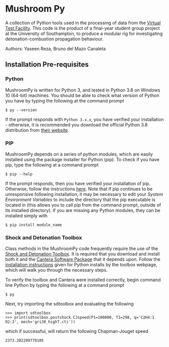 # Mushroom Py

A collection of Python tools used in the processing of data from the 
[Virtual Test Facility](http://www.vtf.website/asc/wiki/bin/view/). 
This code is the product of a final-year student group project at the 
University of Southampton, to produce a modular rig for investigating 
detonation-combustion propagation behaviour.

Authors: Yaseen Reza, Bruno del Mazo Canaleta

## Installation Pre-requisites

### Python

MushroomPy is written for Python 3, and tested in Python 3.8 on 
Windows 10 (64-bit) machines. You should be able to check what 
version of Python you have by typing the following at the command
prompt

    $ py --version

If the prompt responds with `Python 3.x.x`, you have verified your 
installation - otherwise, it is recommended you download the official 
Python 3.8 distribution from [their website](https://www.python.org/downloads/).

### PIP

MushroomPy depends on a series of python modules, which are easily 
installed using the package installer for Python (pip). To check if 
you have pip, type the following at a command prompt

    $ pip --help

If the prompt responds, then you have verified your installation of
pip. Otherwise, follow the instructions [here](https://pip.pypa.io/en/stable/installing/). 
Note that if pip continues to be unresponsive following installation, 
it may be necessary to edit your *System Environment Variables* to 
include the directory that the pip executable is located in (this allows 
you to call pip from the command prompt, outside of its installed directory).
If you are missing any Python modules, they can be installed simply with 

    $ pip install module_name

### Shock and Detonation Toolbox

Class methods in the MushroomPy code frequently require the use of the 
[Shock and Detonation Toolbox](https://shepherd.caltech.edu/EDL/PublicResources/sdt/).
It is required that you download and install both it and the [Cantera Software Package](https://cantera.org/) 
that it depends upon. Follow the [installation instructions](https://shepherd.caltech.edu/EDL/PublicResources/sdt/SDToolbox/sdt-install.pdf) 
given for Python installs by the toolbox webpage, which will walk you 
through the necessary steps.

To verify the toolbox and Cantera were installed correctly, begin
command line Python by typing the following at a command prompt

    $ py

Next, try importing the sdtoolbox and evaluating the following

    >>> import sdtoolbox
    >>> print(sdtoolbox.postshock.CJspeed(P1=100000, T1=298, q='C2H4:1 O2:3', mech='gri30_highT.cti'))

which if successful, will return the following Chapman-Jouget speed

    2373.202209779105


